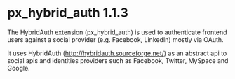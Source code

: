 # px_hybrid_auth 1.1.3
The HybridAuth extension (px_hybrid_auth) is used to authenticate frontend users against a social provider (e.g. Facebook, LinkedIn) mostly via OAuth.

It uses HybridAuth (http://hybridauth.sourceforge.net/) as an abstract api to social apis and identities providers such as Facebook, Twitter, MySpace and Google.

